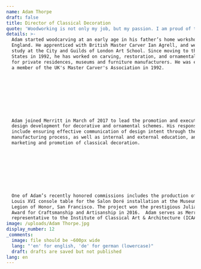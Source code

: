 ```yaml
---
name: Adam Thorpe
draft: false
title: Director of Classical Decoration
quote: 'Woodworking is not only my job, but my passion. I am proud of the work that we do and for the opportunity to be a part of Merritt’s extraordinary team.'
details: >-
  Adam started woodcarving at an early age in his father’s home workshop in
  England. He apprenticed with British Master Carver Ian Agrell, and went on to
  study at the City and Guilds of London Art School. Since moving to the United
  States in 1992, he has worked on carving, restoration, and ornamental design
  for private residences, museums and furniture manufacturers. He was elected
  a member of the UK's Master Carver's Association in 1992.









  Adam joined Merritt in March of 2017 to lead the promotion and execution of
  design development for decorative and ornamental schemes. His responsibilities
  include ensuring effective communication of design intent through the
  manufacturing process, as well as internal and external education, and the
  marketing and promotion of classical decoration.









  One of Adam’s recently honored commissions includes the production of a replica
  Louis XVI console table for the Salon Doré installation at the Museum of the
  Legion of Honor, San Francisco. The project won the prestigious Julia Morgan
  Award for Craftsmanship and Artisanship in 2016.  Adam serves as Merritt’s
  representative to the Institute of Classical Art & Architecture (ICAA).
image: /uploads/Adam Thorpe.jpg
display_number: 12
_comments:
  image: file should be ~600px wide
  lang: "'en' for english, 'de' for german (lowercase)"
  draft: drafts are saved but not published
lang: en
---
```

